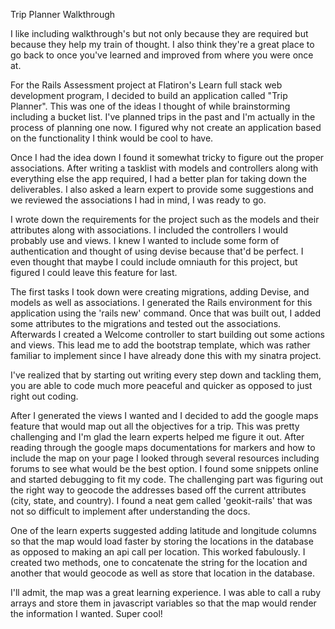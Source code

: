 Trip Planner Walkthrough

I like including walkthrough's but not only because they are required but because they help my train of thought. I also think they're a great place to go back to once you've learned and improved from where you were once at.

For the Rails Assessment project at Flatiron's Learn full stack web development program, I decided to build an application called "Trip Planner". This was one of the ideas I thought of while brainstorming including a bucket list. I've planned trips in the past and I'm actually in the process of planning one now. I figured why not create an application based on the functionality I think would be cool to have.

Once I had the idea down I found it somewhat tricky to figure out the proper associations. After writing a tasklist with models and controllers along with everything else the app required, I had a better plan for taking down the deliverables. I also asked a learn expert to provide some suggestions and we reviewed the associations I had in mind, I was ready to go.

I wrote down the requirements for the project such as the models and their attributes along with associations. I included the controllers I would probably use and views. I knew I wanted to include some form of authentication and thought of using devise because that'd be perfect. I even thought that maybe I could include omniauth for this project, but figured I could leave this feature for last. 

The first tasks I took down were creating migrations, adding Devise, and models as well as associations. I generated the Rails environment for this application using the 'rails new' command. Once that was built out, I added some attributes to the migrations and tested out the associations. Afterwards I created a Welcome controller to start building out some actions and views. This lead me to add the bootstrap template, which was rather familiar to implement since I have already done this with my sinatra project.

I've realized that by starting out writing every step down and tackling them, you are able to code much more peaceful and quicker as opposed to just right out coding.

After I generated the views I wanted and I decided to add the google maps feature that would map out all the objectives for a trip. This was pretty challenging and I'm glad the learn experts helped me figure it out. After reading through the google maps documentations for markers and how to include the map on your page I looked through several resources including forums to see what would be the best option. I found some snippets online and started debugging to fit my code. The challenging part was figuring out the right way to geocode the addresses based off the current attributes (city, state, and country). I found a neat gem called 'geokit-rails' that was not so difficult to implement after understanding the docs. 

One of the learn experts suggested adding latitude and longitude columns so that the map would load faster by storing the locations in the database as opposed to making an api call per location. This worked fabulously. I created two methods, one to concatenate the string for the location and another that would geocode as well as store that location in the database.
 
I'll admit, the map was a great learning experience. I was able to call a ruby arrays and store them in javascript variables so that the map would render the information I wanted. Super cool!


